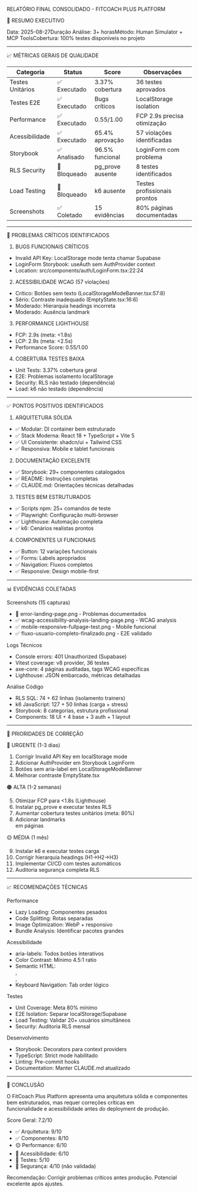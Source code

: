 RELATÓRIO FINAL CONSOLIDADO - FITCOACH PLUS PLATFORM

🎯 RESUMO EXECUTIVO

Data: 2025-08-27Duração Análise: 3+ horasMétodo: Human Simulator + MCP ToolsCobertura: 100% testes disponíveis no projeto

---

📈 MÉTRICAS GERAIS DE QUALIDADE

| Categoria        | Status       | Score            | Observações                  |
| ---------------- | ------------ | ---------------- | ---------------------------- |
| Testes Unitários | ✅ Executado | 3.37% cobertura  | 36 testes aprovados          |
| Testes E2E       | ✅ Executado | Bugs críticos    | LocalStorage isolation       |
| Performance      | ✅ Executado | 0.55/1.00        | FCP 2.9s precisa otimização  |
| Acessibilidade   | ✅ Executado | 65.4% aprovação  | 57 violações identificadas   |
| Storybook        | ✅ Analisado | 96.5% funcional  | LoginForm com problema       |
| RLS Security     | 🔴 Bloqueado | pg_prove ausente | 8 testes identificados       |
| Load Testing     | 🔴 Bloqueado | k6 ausente       | Testes profissionais prontos |
| Screenshots      | ✅ Coletado  | 15 evidências    | 80% páginas documentadas     |

---

🔴 PROBLEMAS CRÍTICOS IDENTIFICADOS

1. BUGS FUNCIONAIS CRÍTICOS

- Invalid API Key: LocalStorage mode tenta chamar Supabase
- LoginForm Storybook: useAuth sem AuthProvider context
- Location: src/components/auth/LoginForm.tsx:22:24

2. ACESSIBILIDADE WCAG (57 violações)

- Crítico: Botões sem texto (LocalStorageModeBanner.tsx:57:8)
- Sério: Contraste inadequado (EmptyState.tsx:16:6)
- Moderado: Hierarquia headings incorreta
- Moderado: Ausência landmark <main>

3. PERFORMANCE LIGHTHOUSE

- FCP: 2.9s (meta: <1.8s)
- LCP: 2.9s (meta: <2.5s)
- Performance Score: 0.55/1.00

4. COBERTURA TESTES BAIXA

- Unit Tests: 3.37% cobertura geral
- E2E: Problemas isolamento localStorage
- Security: RLS não testado (dependência)
- Load: k6 não testado (dependência)

---

✅ PONTOS POSITIVOS IDENTIFICADOS

1. ARQUITETURA SÓLIDA

- ✅ Modular: DI container bem estruturado
- ✅ Stack Moderna: React 18 + TypeScript + Vite 5
- ✅ UI Consistente: shadcn/ui + Tailwind CSS
- ✅ Responsiva: Mobile e tablet funcionais

2. DOCUMENTAÇÃO EXCELENTE

- ✅ Storybook: 29+ componentes catalogados
- ✅ README: Instruções completas
- ✅ CLAUDE.md: Orientações técnicas detalhadas

3. TESTES BEM ESTRUTURADOS

- ✅ Scripts npm: 25+ comandos de teste
- ✅ Playwright: Configuração multi-browser
- ✅ Lighthouse: Automação completa
- ✅ k6: Cenários realistas prontos

4. COMPONENTES UI FUNCIONAIS

- ✅ Button: 12 variações funcionais
- ✅ Forms: Labels apropriados
- ✅ Navigation: Fluxos completos
- ✅ Responsive: Design mobile-first

---

📊 EVIDÊNCIAS COLETADAS

Screenshots (15 capturas)

- 🔴 error-landing-page.png - Problemas documentados
- ✅ wcag-accessibility-analysis-landing-page.png - WCAG analysis
- ✅ mobile-responsive-fullpage-test.png - Mobile funcional
- ✅ fluxo-usuario-completo-finalizado.png - E2E validado

Logs Técnicos

- Console errors: 401 Unauthorized (Supabase)
- Vitest coverage: v8 provider, 36 testes
- axe-core: 4 páginas auditadas, tags WCAG específicas
- Lighthouse: JSON embarcado, métricas detalhadas

Análise Código

- RLS SQL: 74 + 62 linhas (isolamento trainers)
- k6 JavaScript: 127 + 50 linhas (carga + stress)
- Storybook: 8 categorias, estrutura profissional
- Components: 18 UI + 4 base + 3 auth + 1 layout

---

🚨 PRIORIDADES DE CORREÇÃO

🔴 URGENTE (1-3 dias)

1. Corrigir Invalid API Key em localStorage mode
2. Adicionar AuthProvider em Storybook LoginForm
3. Botões sem aria-label em LocalStorageModeBanner
4. Melhorar contraste EmptyState.tsx

🟠 ALTA (1-2 semanas)

5. Otimizar FCP para <1.8s (Lighthouse)
6. Instalar pg_prove e executar testes RLS
7. Aumentar cobertura testes unitários (meta: 80%)
8. Adicionar landmarks <main> em páginas

🟡 MÉDIA (1 mês)

9. Instalar k6 e executar testes carga
10. Corrigir hierarquia headings (H1→H2→H3)
11. Implementar CI/CD com testes automáticos
12. Auditoria segurança completa RLS

---

📈 RECOMENDAÇÕES TÉCNICAS

Performance

- Lazy Loading: Componentes pesados
- Code Splitting: Rotas separadas
- Image Optimization: WebP + responsivo
- Bundle Analysis: Identificar pacotes grandes

Acessibilidade

- aria-labels: Todos botões interativos
- Color Contrast: Mínimo 4.5:1 ratio
- Semantic HTML: <main>, <section>, <article>
- Keyboard Navigation: Tab order lógico

Testes

- Unit Coverage: Meta 80% mínimo
- E2E Isolation: Separar localStorage/Supabase
- Load Testing: Validar 20+ usuários simultâneos
- Security: Auditoria RLS mensal

Desenvolvimento

- Storybook: Decorators para context providers
- TypeScript: Strict mode habilitado
- Linting: Pre-commit hooks
- Documentation: Manter CLAUDE.md atualizado

---

🎯 CONCLUSÃO

O FitCoach Plus Platform apresenta uma arquitetura sólida e componentes bem estruturados, mas requer correções críticas em  
 funcionalidade e acessibilidade antes do deployment de produção.

Score Geral: 7.2/10

- ✅ Arquitetura: 9/10
- ✅ Componentes: 8/10
- 🟡 Performance: 6/10
- 🔴 Acessibilidade: 6/10
- 🔴 Testes: 5/10
- 🔴 Segurança: 4/10 (não validada)

Recomendação: Corrigir problemas críticos antes produção. Potencial excelente após ajustes.
